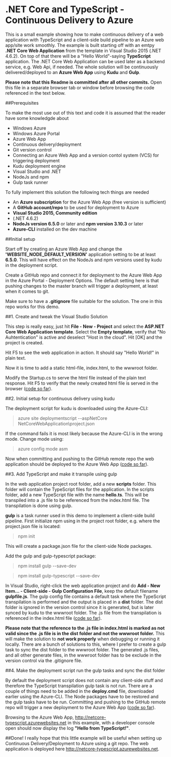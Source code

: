 # .NET Core and TypeScript - Continuous Delivery to Azure

This is a small example showing how to make continuous delivery of a web application with TypeScript and a client-side build pipeline to an Azure web app/site work smoothly. The example is built starting off with an emtpy **.NET Core Web Application** from the template in Visual Studio 2015 (.NET 4.6.2). On top of that there will be a "Hello World"-saying **TypeScript** application. The .NET Core Web Application can be used later as a backend service, e.g. Web Api, if needed. The whole solution will be continuously delivered/deployed to an **Azure Web App** using **Kudu** and **Gulp**.

**Please note that this Readme is committed after all other commits.** Open this file in a separate browser tab or window before browsing the code referenced in the text below.

##Prerequisites

To make the most use out of this text and code it is assumed that the reader have some knowledgde about
- Windows Azure
- Windows Azure Portal
- Azure Web App
- Continuous delivery/deployment
- Git version control
- Connecting an Azure Web App and a version contol system (VCS) for triggering deployment
- Kudu deployment engine
- Visual Studio and .NET
- NodeJs and npm
- Gulp task runner

To fully implement this solution the following tech things are needed

- An **Azure subscription** for the Azure Web App (free version is sufficient)
- A **GitHub account/repo** to be used for deployment to Azure
- **Visual Studio 2015, Community edition**
- (.NET 4.6.2)
- **NodeJs version 6.5.0** or later and **npm version 3.10.3** or later
- **Azure-CLI** installed on the dev machine

##Initial setup

Start off by creating an Azure Web App and change the **'WEBSITE_NODE_DEFAULT_VERSION'** application setting to be at least **6.5.0**. This will have effect on the NodeJs and npm versions used by kudu in the deployment script.

Create a GitHub repo and connect it for deployment to the Azure Web App in the Azure Portal - Deployment Options. The default setting here is that pushing changes to the master branch will trigger a deployment, at least when it comes to git.

Make sure to have a **.gitignore** file suitable for the solution. The one in this repo works for this demo.

##1. Create and tweak the Visual Studio Solution

This step is really easy, just hit **File - New - Project** and select the **ASP.NET Core Web Application template**. Select the **Empty template**, verify that "No Auhtentication" is active and deselect "Host in the cloud". Hit [OK] and the project is created.

Hit F5 to see the web application in action. It should say "Hello World!" in plain text.

Now it is time to add a static html-file, index.html, to the wwwroot folder.

Modify the Startup.cs to serve the html file instead of the plain text response. Hit F5 to verify that the newly created html file is served in the browser ([code so far](https://github.com/Fjeddo/NET-Core-TypeScript-Continuous-Delivery-To-Azure/tree/cb0d295ae49570ec0c0bf642b79d2819a0571323)).

##2. Initial setup for continuous delivery using kudu

The deployment script for kudu is downloaded using the Azure-CLI:
>azure site deploymentscript --aspNetCore NetCoreWebApplication\project.json

If the command fails it is most likely because the Azure-CLI is in the wrong mode. Change mode using:
> azure config mode asm

Now when committing and pushing to the GitHub remote repo the web application should be deployed to the Azure Web App ([code so far](https://github.com/Fjeddo/NET-Core-TypeScript-Continuous-Delivery-To-Azure/tree/086310cf83e35fea95cb9faed4e73adf6793e3f6)).

##3. Add TypeScript and make it transpile using gulp

In the web application project root folder, add a new **scripts** folder. This folder will contain the TypeScript files for the application. In the scripts folder, add a new TypeScript file with the name **hello.ts**. This will be transpiled into a .js file to be referenced from the index.html file. The transpilation is done using gulp.

**gulp** is a task runner used in this demo to implement a client-side build pipeline. First initialize npm using in the project root folder, e.g. where the project.json file is located:
>npm init

This will create a package.json file for the client-side Node packages.

Add the gulp and gulp-typescript package:
>npm install gulp --save-dev

>npm install gulp-typescript --save-dev

In Visual Studio, right-click the web application project and do **Add - New Item... - Client-side - Gulp Configuration File**, keep the default filename **gulpfile.js**. The gulp config file contains a default task where the TypeScript transpilation is performed and the output is placed in a **dist** folder. The dist folder is ignored in the version control since it is generated, but is later synced by kudu to the wwwroot folder. The .js file from the transpilation is referenced in the index.html file ([code so far](https://github.com/Fjeddo/NET-Core-TypeScript-Continuous-Delivery-To-Azure/tree/a13a8bafd53d310e2b45fb16d171506f8a1ff25d)).

**Please note that the reference to the .js file in index.html is marked as not valid since the .js file is in the dist folder and not the wwwroot folder.** This will make the solution to **not work properly** when debugging or running it locally. There are a bunch of solutions to this, where I prefer to create a gulp task to sync the dist folder to the wwwroot folder. The generated .js files, and all other generate files, in the wwwroot folder has to be exclude in the version control via the .gitignore file. 

##4. Make the deployment script run the gulp tasks and sync the dist folder

By default the deployment script does not contain any client-side stuff and therefore the TypeScript transpilation gulp task is not run. There are a couple of things need to be added in the **deploy.cmd** file, downloaded earlier using the Azure-CLI. The Node packages have to be restored and the gulp tasks have to be run. Committing and pushing to the GitHub remote repo will trigger a new deployment to the Azure Web App ([code so far](https://github.com/Fjeddo/NET-Core-TypeScript-Continuous-Delivery-To-Azure/tree/b2605ad13086bedf4ad65cf29dc58a6a33013c2c)). 

Browsing to the Azure Web App, http://netcore-typescript.azurewebsites.net in this example, with a developer console open should now display the log **"Hello from TypeScript!"**. 

##Done!
I really hope that this little example will be useful when setting up Continuous Delivery/Deployment to Azure using a git repo. The web application is deployed here http://netcore-typescript.azurewebsites.net.
